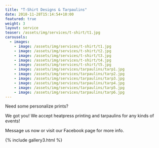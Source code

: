 ```yaml
---
title: "T-Shirt Designs & Tarpaulins"
date: 2018-11-28T15:14:54+10:00
featured: true
weight: 3
layout: service
teaser: /assets/img/services/t-shirt/t1.jpg
carousels:
  - images: 
    - image: /assets/img/services/t-shirt/t1.jpg
    - image: /assets/img/services/t-shirt/t2.jpg
    - image: /assets/img/services/t-shirt/t3.jpg
    - image: /assets/img/services/t-shirt/t4.jpg
    - image: /assets/img/services/t-shirt/t5.jpg
    - image: /assets/img/services/tarpaulins/tarp1.jpg
    - image: /assets/img/services/tarpaulins/tarp2.jpg
    - image: /assets/img/services/tarpaulins/tarp3.jpg
    - image: /assets/img/services/tarpaulins/tarp4.jpg
    - image: /assets/img/services/tarpaulins/tarp5.jpg
    - image: /assets/img/services/tarpaulins/tarp6.jpg
---
```


Need some personalize prints? 

We got you! We accept heatpress printing and tarpaulins for any kinds of events! 

Message us now or visit our Facebook page for more info.

{% include gallery3.html %}